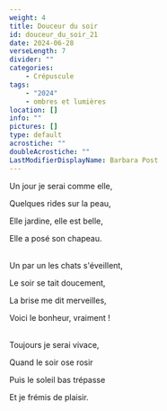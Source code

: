 ```yaml
---
weight: 4
title: Douceur du soir
id: douceur_du_soir_21
date: 2024-06-28
verseLength: 7
divider: ""
categories:
    - Crépuscule
tags:
    - "2024"
    - ombres et lumières
location: []
info: ""
pictures: []
type: default
acrostiche: ""
doubleAcrostiche: ""
LastModifierDisplayName: Barbara Post
---
```

Un jour je serai comme elle,

Quelques rides sur la peau,

Elle jardine, elle est belle,

Elle a posé son chapeau.

 \
Un par un les chats s'éveillent,

Le soir se tait doucement,

La brise me dit merveilles,

Voici le bonheur, vraiment !

 \
Toujours je serai vivace,

Quand le soir ose rosir

Puis le soleil bas trépasse

Et je frémis de plaisir.
